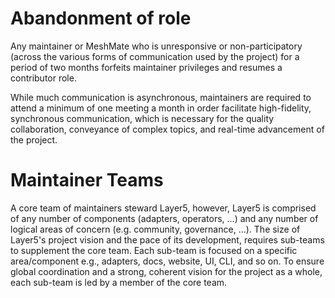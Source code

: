 # Abandonment of role

Any maintainer or MeshMate who is unresponsive or non-participatory (across the various forms of communication used by the project) for a period of two months forfeits maintainer privileges and resumes a contributor role.

While much communication is asynchronous, maintainers are required to attend a minimum of one meeting a month in order facilitate high-fidelity, synchronous communication, which is necessary for the quality collaboration, conveyance of complex topics, and real-time advancement of the project.

# Maintainer Teams
A core team of maintainers steward Layer5, however, Layer5 is comprised of any number of components (adapters, operators, ...) and any number of logical areas of concern (e.g. community, governance, ...). The size of Layer5's project vision and the pace of its development, requires sub-teams to supplement the core team. Each sub-team is focused on a specific area/component e.g., adapters, docs, website, UI, CLI, and so on. To ensure global coordination and a strong, coherent vision for the project as a whole, each sub-team is led by a member of the core team.